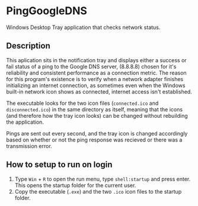 # PingGoogleDNS

Windows Desktop Tray application that checks network status.

## Description

This aplication sits in the notification tray and displays either a success or fail status of a ping to the Google DNS server, (8.8.8.8) chosen for it's reliability and consistent performance as a connection metric. The reason for this program's existence is to verify when a network adapter finishes initializing an internet connection, as sometimes even when the Windows built-in network icon shows as connected, internet access isn't established.

The executable looks for the two icon files (`connected.ico` and `disconnected.ico`) in the same directory as itself, meaning that the icons (and therefore how the tray icon looks) can be changed without rebuilding the application.

Pings are sent out every second, and the tray icon is changed accordingly based on whether or not the ping response was recieved or there was a transmission error.

## How to setup to run on login

1. Type `Win` + `R` to open the run menu, type `shell:startup` and press enter. This opens the startup folder for the current user.
2. Copy the executable (`.exe`) and the two `.ico` icon files to the startup folder.